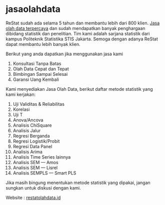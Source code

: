 # jasaolahdata

ReStat sudah ada selama 5 tahun dan membantu lebih dari 800 klien. [Jasa olah data terpercaya](https://restatolahdata.id) dan sudah mendapatkan banyak penghargaan dibidang statistik dan penelitian. Tim kami adalah sarjana statistik dari kampus Politeknik Statistika STIS Jakarta. Semoga dengan adanya ReStat dapat membantu lebih banyak klien.

Berikut yang anda dapatkan jika menggunakan jasa kami
1. Konsultasi Tanpa Batas
2. Olah Data Cepat dan Tepat
3. Bimbingan Sampai Selesai
4. Garansi Uang Kembali

Kami menyediakan Jasa Olah Data, berikut daftar metode statistik yang kami kerjakan:

1. Uji Validitas & Reliabilitas
2. Korelasi
3. Uji T
4. Anova/Ancova
5. Analisis ChiSquare
6. Analisis Jalur
7. Regresi Berganda
8. Regresi Logistik/Probit
9. Regresi Data Panel
10. Analisis Arima
11. Analisis Time Series lainnya
12. Analisis SEM — Amos
13. Analisis SEM — Lisrel
14. Analisis SEMPLS — Smart PLS

Jika masih bingung menentukan metode statistik yang dipakai, jangan sungkan untuk diskusi dengan kami.

Website : [restatolahdata.id](https://restatolahdata.id)
